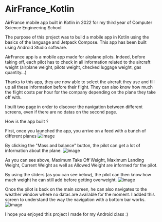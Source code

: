 # AirFrance_Kotlin
AirFrance mobile app built in Kotlin in 2022 for my third year of Computer Science Engineering School

The purpose of this project was to build a mobile app in Kotlin using the basics of the language and Jetpack Compose.
This app has been built using Android Studio software.

AirFrance app is a mobile app made for airplane pilots.
Indeed, before taking off, each pilot has to check in all information related to the aircraft weight (airplane weight, pilots weight, checked luggage weight, gas quantity...)

Thanks to this app, they are now able to select the aircraft they use and fill up all these information before their flight.
They can also know how much the flight costs per hour for the company depending on the plane they take off with.

I built two page in order to discover the navigation between different screens, even if there are no datas on the second page.

How is the app built ?

First, once you launched the app, you arrive on a feed with a bunch of different planes
![image](https://user-images.githubusercontent.com/93252510/232216428-2a426a87-d130-41a3-9c1c-c1fa163d4e33.png)

By clicking the "Mass and balance" button, the pilot can get a lot of information about the plane.
![image](https://user-images.githubusercontent.com/93252510/232215589-7428b8a6-d81a-404d-9d90-949761fc9be4.png)

As you can see above, Maximum Take Off Weight, Maximum Landing Weight, Current Weight as well as Allowed Weight are informed for the pilot.

By using the sliders (as you can see below), the pilot can then know how much weight he can still add before getting overweight.
![image](https://user-images.githubusercontent.com/93252510/232216326-bea78551-3454-4c92-bd8b-9f71675c2b79.png)

Once the pilot is back on the main screen, he can also navigates to the weather window where no datas are available for the moment.
I added this screen to understand the way the navigation with a bottom bar works.
![image](https://user-images.githubusercontent.com/93252510/232216882-24f409c2-1fa7-4ddf-b8a4-39136cbb2933.png)

I hope you enjoyed this project I made for my Android class :)
